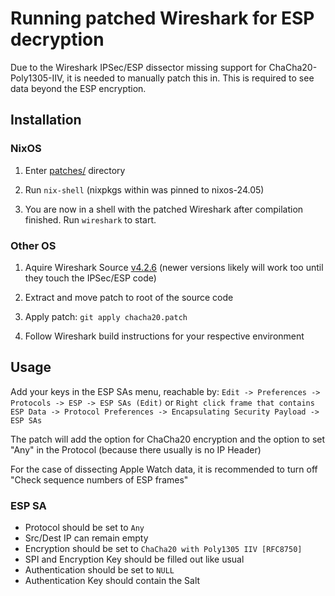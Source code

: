 # Running patched Wireshark for ESP decryption

Due to the Wireshark IPSec/ESP dissector missing support for ChaCha20-Poly1305-IIV, it is needed to manually patch this in.
This is required to see data beyond the ESP encryption.

## Installation
### NixOS
1. Enter [patches/](patches/) directory

2. Run `nix-shell` (nixpkgs within was pinned to nixos-24.05)

3. You are now in a shell with the patched Wireshark after compilation finished. Run `wireshark` to start.

### Other OS
1. Aquire Wireshark Source [v4.2.6](https://gitlab.com/wireshark/wireshark/-/archive/v4.2.6/wireshark-v4.2.6.tar.gz) (newer versions likely will work too until they touch the IPSec/ESP code)

2. Extract and move patch to root of the source code

3. Apply patch: `git apply chacha20.patch`

4. Follow Wireshark build instructions for your respective environment

## Usage
Add your keys in the ESP SAs menu, reachable by:
``Edit -> Preferences -> Protocols -> ESP -> ESP SAs (Edit)``
or
``Right click frame that contains ESP Data -> Protocol Preferences -> Encapsulating Security Payload -> ESP SAs``

The patch will add the option for ChaCha20 encryption and the option to set "Any" in the Protocol (because there usually is no IP Header)

For the case of dissecting Apple Watch data, it is recommended to turn off "Check sequence numbers of ESP frames"

### ESP SA
- Protocol should be set to `Any`
- Src/Dest IP can remain empty
- Encryption should be set to `ChaCha20 with Poly1305 IIV [RFC8750]`
- SPI and Encryption Key should be filled out like usual
- Authentication should be set to `NULL`
- Authentication Key should contain the Salt
